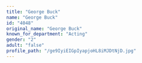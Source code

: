 ```yaml
---
title: "George Buck"
name: "George Buck"
id: "4048"
original_name: "George Buck"
known_for_department: "Acting"
gender: "2"
adult: "false"
profile_path: "/ge9IyiEIGpIyapjoHL8iMJDtNjD.jpg"
---
```

